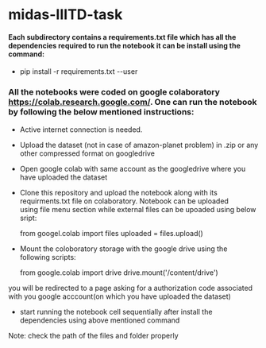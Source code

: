 # midas-IIITD-task



#### Each subdirectory contains a requirements.txt file which has all the dependencies required to run the notebook it can be install using the command:
- pip install -r requirements.txt --user



### All the notebooks were coded on google colaboratory https://colab.research.google.com/. One can run the notebook by following the below mentioned instructions:
- Active internet connection is needed.
- Upload the dataset (not in case of amazon-planet problem) in .zip or any other  compressed format on googledrive
- Open google colab with same account as the googledrive where you have uploaded the dataset
- Clone this repository and upload the notebook along with its requirments.txt file on colaboratory. Notebook can be uploaded                         
  using file menu section while external files can be upoaded using below sript:
  
    from googel.colab import files
    uploaded = files.upload()
    
- Mount the coloboratory storage with the google drive using the following scripts:

    from google.colab import drive
    drive.mount('/content/drive')
    
 you will be redirected to a page asking for a authorization code associated with you google acccount(on which you have uploaded               the dataset)
 - start running the notebook cell sequentially after install the dependencies using above mentioned command

Note: check the path of the files and folder properly


  
  
  

